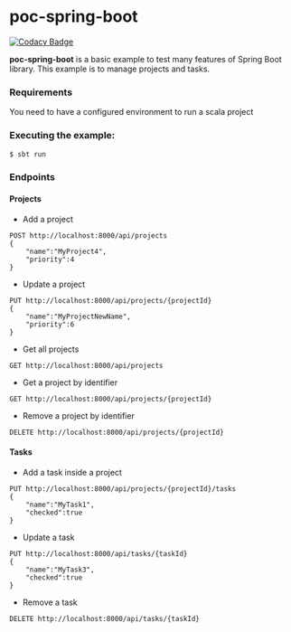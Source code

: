# poc-spring-boot
[![Codacy Badge](https://api.codacy.com/project/badge/Grade/aba7bc8bb60b4d0386dbaa85fa071573)](https://www.codacy.com/manual/llfrometa89/poc-spring-boot?utm_source=github.com&amp;utm_medium=referral&amp;utm_content=llfrometa89/poc-spring-boot&amp;utm_campaign=Badge_Grade)

**poc-spring-boot** is a basic example to test many features of Spring Boot library. This example is to manage projects and tasks.

### Requirements
You need to have a configured environment to run a scala project

### Executing the example:

```bash
$ sbt run
```

### Endpoints

#### Projects

- Add a project

```
POST http://localhost:8000/api/projects
{
	"name":"MyProject4",
	"priority":4
}
```


- Update a project
```
PUT http://localhost:8000/api/projects/{projectId}
{
	"name":"MyProjectNewName",
	"priority":6
}
```
- Get all projects
```
GET http://localhost:8000/api/projects
```

- Get a project by identifier
```
GET http://localhost:8000/api/projects/{projectId}
```

- Remove a project by identifier
```
DELETE http://localhost:8000/api/projects/{projectId}
```

#### Tasks

- Add a task inside a project
```
PUT http://localhost:8000/api/projects/{projectId}/tasks
{
	"name":"MyTask1",
	"checked":true
}
```
- Update a task
```
PUT http://localhost:8000/api/tasks/{taskId}
{
	"name":"MyTask3",
	"checked":true
}
```
- Remove a task
```
DELETE http://localhost:8000/api/tasks/{taskId}
```